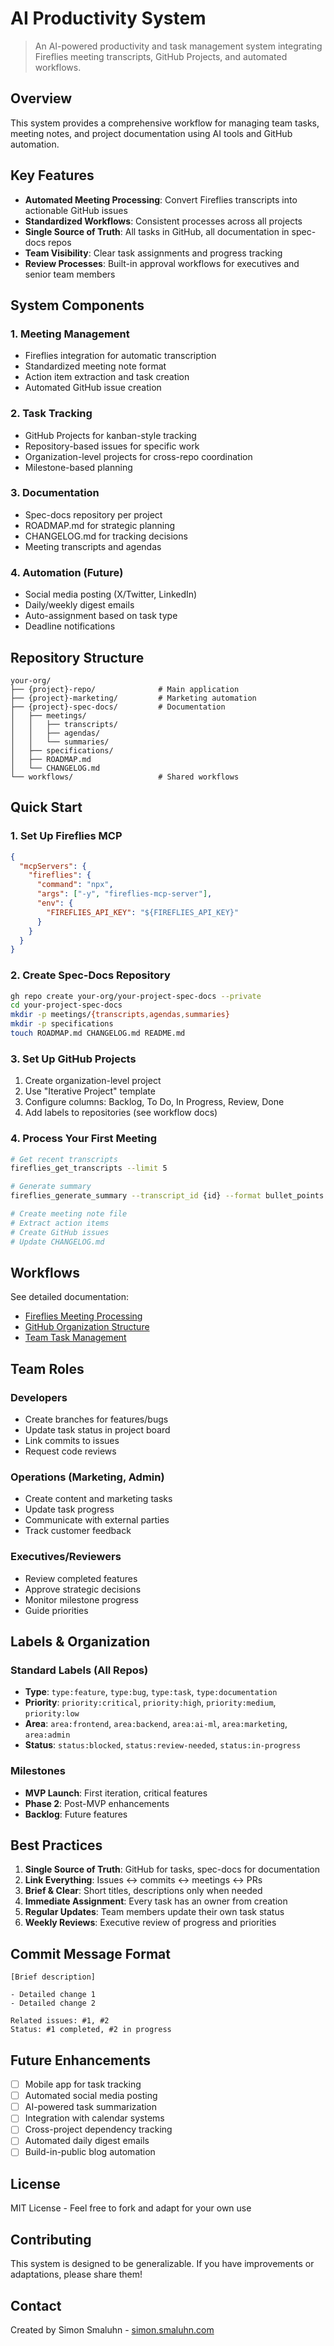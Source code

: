 # AI Productivity System

> An AI-powered productivity and task management system integrating Fireflies meeting transcripts, GitHub Projects, and automated workflows.

## Overview

This system provides a comprehensive workflow for managing team tasks, meeting notes, and project documentation using AI tools and GitHub automation.

## Key Features

- **Automated Meeting Processing**: Convert Fireflies transcripts into actionable GitHub issues
- **Standardized Workflows**: Consistent processes across all projects
- **Single Source of Truth**: All tasks in GitHub, all documentation in spec-docs repos
- **Team Visibility**: Clear task assignments and progress tracking
- **Review Processes**: Built-in approval workflows for executives and senior team members

## System Components

### 1. Meeting Management
- Fireflies integration for automatic transcription
- Standardized meeting note format
- Action item extraction and task creation
- Automated GitHub issue creation

### 2. Task Tracking
- GitHub Projects for kanban-style tracking
- Repository-based issues for specific work
- Organization-level projects for cross-repo coordination
- Milestone-based planning

### 3. Documentation
- Spec-docs repository per project
- ROADMAP.md for strategic planning
- CHANGELOG.md for tracking decisions
- Meeting transcripts and agendas

### 4. Automation (Future)
- Social media posting (X/Twitter, LinkedIn)
- Daily/weekly digest emails
- Auto-assignment based on task type
- Deadline notifications

## Repository Structure

```
your-org/
├── {project}-repo/              # Main application
├── {project}-marketing/         # Marketing automation
├── {project}-spec-docs/         # Documentation
│   ├── meetings/
│   │   ├── transcripts/
│   │   ├── agendas/
│   │   └── summaries/
│   ├── specifications/
│   ├── ROADMAP.md
│   └── CHANGELOG.md
└── workflows/                   # Shared workflows
```

## Quick Start

### 1. Set Up Fireflies MCP
```json
{
  "mcpServers": {
    "fireflies": {
      "command": "npx",
      "args": ["-y", "fireflies-mcp-server"],
      "env": {
        "FIREFLIES_API_KEY": "${FIREFLIES_API_KEY}"
      }
    }
  }
}
```

### 2. Create Spec-Docs Repository
```bash
gh repo create your-org/your-project-spec-docs --private
cd your-project-spec-docs
mkdir -p meetings/{transcripts,agendas,summaries}
mkdir -p specifications
touch ROADMAP.md CHANGELOG.md README.md
```

### 3. Set Up GitHub Projects
1. Create organization-level project
2. Use "Iterative Project" template
3. Configure columns: Backlog, To Do, In Progress, Review, Done
4. Add labels to repositories (see workflow docs)

### 4. Process Your First Meeting
```bash
# Get recent transcripts
fireflies_get_transcripts --limit 5

# Generate summary
fireflies_generate_summary --transcript_id {id} --format bullet_points

# Create meeting note file
# Extract action items
# Create GitHub issues
# Update CHANGELOG.md
```

## Workflows

See detailed documentation:
- [Fireflies Meeting Processing](../docs/workflows/fireflies-meeting-processing.md)
- [GitHub Organization Structure](../docs/workflows/github-organization-structure.md)
- [Team Task Management](../docs/workflows/team-task-management.md)

## Team Roles

### Developers
- Create branches for features/bugs
- Update task status in project board
- Link commits to issues
- Request code reviews

### Operations (Marketing, Admin)
- Create content and marketing tasks
- Update task progress
- Communicate with external parties
- Track customer feedback

### Executives/Reviewers
- Review completed features
- Approve strategic decisions
- Monitor milestone progress
- Guide priorities

## Labels & Organization

### Standard Labels (All Repos)
- **Type**: `type:feature`, `type:bug`, `type:task`, `type:documentation`
- **Priority**: `priority:critical`, `priority:high`, `priority:medium`, `priority:low`
- **Area**: `area:frontend`, `area:backend`, `area:ai-ml`, `area:marketing`, `area:admin`
- **Status**: `status:blocked`, `status:review-needed`, `status:in-progress`

### Milestones
- **MVP Launch**: First iteration, critical features
- **Phase 2**: Post-MVP enhancements
- **Backlog**: Future features

## Best Practices

1. **Single Source of Truth**: GitHub for tasks, spec-docs for documentation
2. **Link Everything**: Issues ↔ commits ↔ meetings ↔ PRs
3. **Brief & Clear**: Short titles, descriptions only when needed
4. **Immediate Assignment**: Every task has an owner from creation
5. **Regular Updates**: Team members update their own task status
6. **Weekly Reviews**: Executive review of progress and priorities

## Commit Message Format

```
[Brief description]

- Detailed change 1
- Detailed change 2

Related issues: #1, #2
Status: #1 completed, #2 in progress
```

## Future Enhancements

- [ ] Mobile app for task tracking
- [ ] Automated social media posting
- [ ] AI-powered task summarization
- [ ] Integration with calendar systems
- [ ] Cross-project dependency tracking
- [ ] Automated daily digest emails
- [ ] Build-in-public blog automation

## License

MIT License - Feel free to fork and adapt for your own use

## Contributing

This system is designed to be generalizable. If you have improvements or adaptations, please share them!

## Contact

Created by Simon Smaluhn - [simon.smaluhn.com](https://simon.smaluhn.com)
